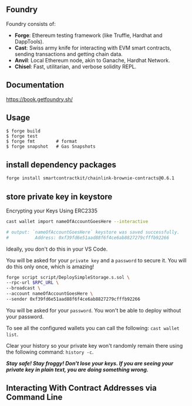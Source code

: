 ## Foundry

Foundry consists of:

- **Forge**: Ethereum testing framework (like Truffle, Hardhat and DappTools).
- **Cast**: Swiss army knife for interacting with EVM smart contracts, sending transactions and getting chain data.
- **Anvil**: Local Ethereum node, akin to Ganache, Hardhat Network.
- **Chisel**: Fast, utilitarian, and verbose solidity REPL.

## Documentation

https://book.getfoundry.sh/

## Usage

```shell
$ forge build
$ forge test
$ forge fmt        # format
$ forge snapshot   # Gas Snapshots
```

## install dependency packages

```sh
forge install smartcontractkit/chainlink-brownie-contracts@0.6.1
```

## store private key in keystore

Encrypting your Keys Using ERC2335

```sh
cast wallet import nameOfAccountGoesHere --interactive

# output: `nameOfAccountGoesHere` keystore was saved successfully.
#          Address: 0xf39fd6e51aad88f6f4ce6ab8827279cfffb92266
```

Ideally, you don't do this in your VS Code.

You will be asked for your `private key` and a `password` to secure it. You will do this only once, which is amazing!

```sh
forge script script/DeploySimpleStorage.s.sol \
--rpc-url $RPC_URL \
--broadcast \
--account nameOfAccountGoesHere \
--sender 0xf39fd6e51aad88f6f4ce6ab8827279cfffb92266
```

You will be asked for your `password`. You won't be able to deploy without your password.

To see all the configured wallets you can call the following: `cast wallet list`.

Clear your history so your private key won't randomly remain there using the following command: `history -c`.

**_Stay safe! Stay froggy! Don't lose your keys. If you are seeing your private key in plain text, you are doing something wrong._**

## Interacting With Contract Addresses via Command Line
